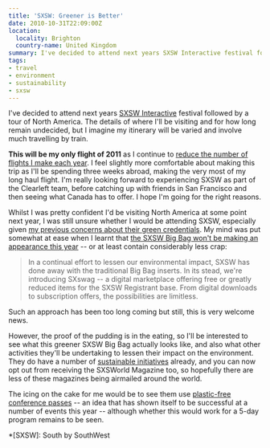 ```yaml
---
title: 'SXSW: Greener is Better'
date: 2010-10-31T22:09:00Z
location:
  locality: Brighton
  country-name: United Kingdom
summary: I've decided to attend next years SXSW Interactive festival followed by a tour of North America. The details of where I'll be visiting and for how long remain undecided, but I imagine my itinerary will be varied and involve much travelling by train.
tags:
- travel
- environment
- sustainability
- sxsw
---
```

I've decided to attend next years [SXSW Interactive][1] festival followed by a tour of North America. The details of where I'll be visiting and for how long remain undecided, but I imagine my itinerary will be varied and involve much travelling by train.

**This will be my only flight of 2011** as I continue to [reduce the number of flights I make each year][2]. I feel slightly more comfortable about making this trip as I'll be spending three weeks abroad, making the very most of my long haul flight. I'm really looking forward to experiencing SXSW as part of the Clearleft team, before catching up with friends in San Francisco and then seeing what Canada has to offer. I hope I'm going for the right reasons.

Whilst I was pretty confident I'd be visiting North America at some point next year, I was still unsure whether I would be attending SXSW, especially given [my previous concerns about their green credentials][3]. My mind was put somewhat at ease when I learnt that [the SXSW Big Bag won't be making an appearance this year][4] -- or at least contain considerably less crap:

> In a continual effort to lessen our environmental impact, SXSW has done away with the traditional Big Bag inserts. In its stead, we're introducing SXswag -- a digital marketplace offering free or greatly reduced items for the SXSW Registrant base. From digital downloads to subscription offers, the possibilities are limitless.

Such an approach has been too long coming but still, this is very welcome news.

However, the proof of the pudding is in the eating, so I'll be interested to see what this greener SXSW Big Bag actually looks like, and also what other activities they'll be undertaking to lessen their impact on the environment. They do have a number of [sustainable initiatives][5] already, and you can now opt out from receiving the SXSWorld Magazine too, so hopefully there are less of these magazines being airmailed around the world.

The icing on the cake for me would be to see them use [plastic-free conference passes][6] -- an idea that has shown itself to be successful at a number of events this year -- although whether this would work for a 5-day program remains to be seen.

[1]: http://sxsw.com/interactive
[2]: /2010/02/a_green_focus
[3]: /2009/03/nothing_green_about_sxsw
[4]: http://sxsw.com/node/5571
[5]: http://sxsw.com/sustainability
[6]: /2010/08/dconstruct_conference_badge

*[SXSW]: South by SouthWest
